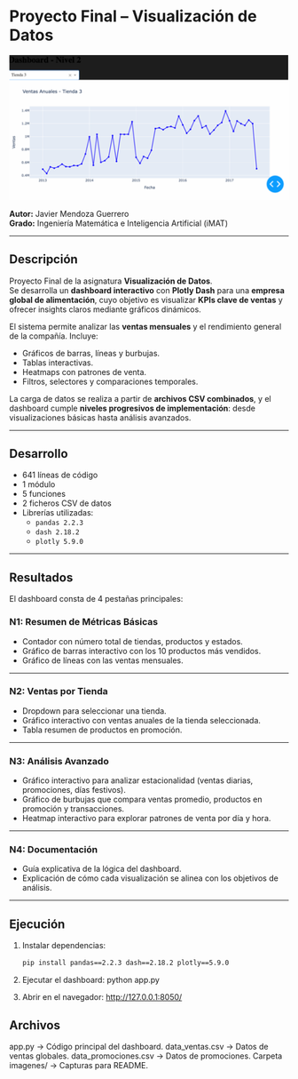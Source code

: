# Proyecto Final – Visualización de Datos

![Vista general del dashboard](imagenes/captura1.png)




**Autor:** Javier Mendoza Guerrero  
**Grado:** Ingeniería Matemática e Inteligencia Artificial (iMAT)  

---

## Descripción

Proyecto Final de la asignatura **Visualización de Datos**.  
Se desarrolla un **dashboard interactivo** con **Plotly Dash** para una **empresa global de alimentación**, cuyo objetivo es visualizar **KPIs clave de ventas** y ofrecer insights claros mediante gráficos dinámicos.  

El sistema permite analizar las **ventas mensuales** y el rendimiento general de la compañía. Incluye:  
- Gráficos de barras, líneas y burbujas.  
- Tablas interactivas.  
- Heatmaps con patrones de venta.  
- Filtros, selectores y comparaciones temporales.  

La carga de datos se realiza a partir de **archivos CSV combinados**, y el dashboard cumple **niveles progresivos de implementación**: desde visualizaciones básicas hasta análisis avanzados.

---

## Desarrollo

- 641 líneas de código  
- 1 módulo  
- 5 funciones  
- 2 ficheros CSV de datos  
- Librerías utilizadas:  
  - `pandas 2.2.3`  
  - `dash 2.18.2`  
  - `plotly 5.9.0`

---

## Resultados

El dashboard consta de 4 pestañas principales:

### N1: Resumen de Métricas Básicas
- Contador con número total de tiendas, productos y estados.  
- Gráfico de barras interactivo con los 10 productos más vendidos.  
- Gráfico de líneas con las ventas mensuales.  

---

### N2: Ventas por Tienda
- Dropdown para seleccionar una tienda.  
- Gráfico interactivo con ventas anuales de la tienda seleccionada.  
- Tabla resumen de productos en promoción.  

---

### N3: Análisis Avanzado
- Gráfico interactivo para analizar estacionalidad (ventas diarias, promociones, días festivos).  
- Gráfico de burbujas que compara ventas promedio, productos en promoción y transacciones.  
- Heatmap interactivo para explorar patrones de venta por día y hora.  

---

### N4: Documentación
- Guía explicativa de la lógica del dashboard.  
- Explicación de cómo cada visualización se alinea con los objetivos de análisis.  

---

## Ejecución

1. Instalar dependencias:  
   ```bash
   pip install pandas==2.2.3 dash==2.18.2 plotly==5.9.0

2. Ejecutar el dashboard:
   python app.py

3. Abrir en el navegador: http://127.0.0.1:8050/

## Archivos

app.py → Código principal del dashboard.
data_ventas.csv → Datos de ventas globales.
data_promociones.csv → Datos de promociones.
Carpeta imagenes/ → Capturas para README.
